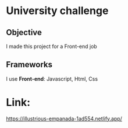 
# University challenge

## Objective
I made this project for a Front-end job

## Frameworks
I use **Front-end**: Javascript, Html, Css


# Link:
https://illustrious-empanada-1ad554.netlify.app/


